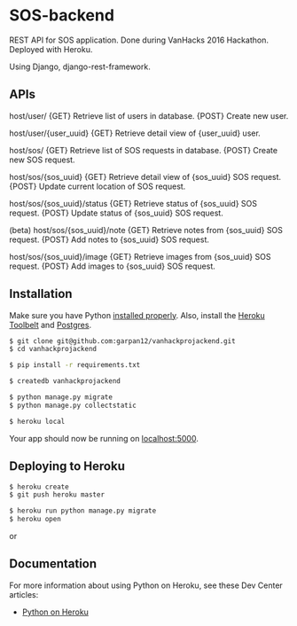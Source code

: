 # SOS-backend 

REST API for SOS application. Done during VanHacks 2016 Hackathon. Deployed with Heroku.

Using Django, django-rest-framework.

##  APIs
host/user/
{GET} Retrieve list of users in database.
{POST} Create new user.

host/user/{user_uuid}
{GET} Retrieve detail view of {user_uuid} user.

host/sos/
{GET} Retrieve list of SOS requests in database.
{POST} Create new SOS request.

host/sos/{sos_uuid}
{GET} Retrieve detail view of {sos_uuid} SOS request.
{POST} Update current location of SOS request.

host/sos/{sos_uuid}/status
{GET} Retrieve status of {sos_uuid} SOS request.
{POST} Update status of {sos_uuid} SOS request.

(beta)
host/sos/{sos_uuid}/note
{GET} Retrieve notes from {sos_uuid} SOS request.
{POST} Add notes to {sos_uuid} SOS request.

host/sos/{sos_uuid}/image
{GET} Retrieve images from {sos_uuid} SOS request.
{POST} Add images to {sos_uuid} SOS request.


##  Installation

Make sure you have Python [installed properly](http://install.python-guide.org).  Also, install the [Heroku Toolbelt](https://toolbelt.heroku.com/) and [Postgres](https://devcenter.heroku.com/articles/heroku-postgresql#local-setup).

```sh
$ git clone git@github.com:garpan12/vanhackprojackend.git
$ cd vanhackprojackend

$ pip install -r requirements.txt

$ createdb vanhackprojackend

$ python manage.py migrate
$ python manage.py collectstatic

$ heroku local
```

Your app should now be running on [localhost:5000](http://localhost:5000/).

## Deploying to Heroku

```sh
$ heroku create
$ git push heroku master

$ heroku run python manage.py migrate
$ heroku open
```
or

## Documentation

For more information about using Python on Heroku, see these Dev Center articles:

- [Python on Heroku](https://devcenter.heroku.com/categories/python)

